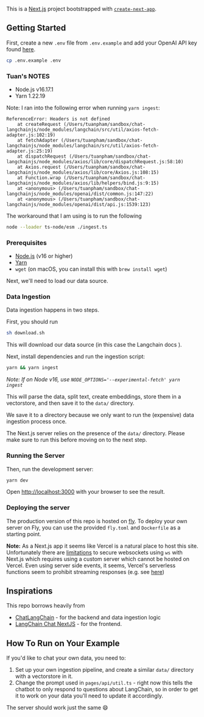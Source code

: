 This is a [Next.js](https://nextjs.org/) project bootstrapped with [`create-next-app`](https://github.com/vercel/next.js/tree/canary/packages/create-next-app).

## Getting Started

First, create a new `.env` file from `.env.example` and add your OpenAI API key found [here](https://platform.openai.com/account/api-keys).

```bash
cp .env.example .env
```

### Tuan's NOTES
- Node.js v16.17.1
- Yarn 1.22.19

Note: I ran into the following error when running `yarn ingest`:
```
ReferenceError: Headers is not defined
    at createRequest (/Users/tuanpham/sandbox/chat-langchainjs/node_modules/langchain/src/util/axios-fetch-adapter.js:102:19)
    at fetchAdapter (/Users/tuanpham/sandbox/chat-langchainjs/node_modules/langchain/src/util/axios-fetch-adapter.js:25:19)
    at dispatchRequest (/Users/tuanpham/sandbox/chat-langchainjs/node_modules/axios/lib/core/dispatchRequest.js:58:10)
    at Axios.request (/Users/tuanpham/sandbox/chat-langchainjs/node_modules/axios/lib/core/Axios.js:108:15)
    at Function.wrap (/Users/tuanpham/sandbox/chat-langchainjs/node_modules/axios/lib/helpers/bind.js:9:15)
    at <anonymous> (/Users/tuanpham/sandbox/chat-langchainjs/node_modules/openai/dist/common.js:147:22)
    at <anonymous> (/Users/tuanpham/sandbox/chat-langchainjs/node_modules/openai/dist/api.js:1539:123)
```

The workaround that I am using is to run the following

```sh
node --loader ts-node/esm ./ingest.ts
```

### Prerequisites

- [Node.js](https://nodejs.org/en/download/) (v16 or higher)
- [Yarn](https://classic.yarnpkg.com/en/docs/install/#mac-stable)
- `wget` (on macOS, you can install this with `brew install wget`)

Next, we'll need to load our data source.

### Data Ingestion

Data ingestion happens in two steps.

First, you should run

```bash
sh download.sh
```

This will download our data source (in this case the Langchain docs ).

Next, install dependencies and run the ingestion script:

```bash
yarn && yarn ingest
```

_Note: If on Node v16, use `NODE_OPTIONS='--experimental-fetch' yarn ingest`_

This will parse the data, split text, create embeddings, store them in a vectorstore, and
then save it to the `data/` directory.

We save it to a directory because we only want to run the (expensive) data ingestion process once.

The Next.js server relies on the presence of the `data/` directory. Please
make sure to run this before moving on to the next step.

### Running the Server

Then, run the development server:

```bash
yarn dev
```

Open [http://localhost:3000](http://localhost:3000) with your browser to see the result.

### Deploying the server

The production version of this repo is hosted on
[fly](https://chat-langchainjs.fly.dev/). To deploy your own server on Fly, you
can use the provided `fly.toml` and `Dockerfile` as a starting point.

**Note:** As a Next.js app it seems like Vercel is a natural place to
host this site. Unfortunately there are
[limitations](https://github.com/websockets/ws/issues/1786#issuecomment-678315435)
to secure websockets using `ws` with Next.js which requires using a custom
server which cannot be hosted on Vercel. Even using server side events, it
seems, Vercel's serverless functions seem to prohibit streaming responses
(e.g. see
[here](https://github.com/vercel/next.js/issues/9965#issuecomment-820156947))

## Inspirations

This repo borrows heavily from

- [ChatLangChain](https://github.com/hwchase17/chat-langchain) - for the backend and data ingestion logic
- [LangChain Chat NextJS](https://github.com/zahidkhawaja/langchain-chat-nextjs) - for the frontend.

## How To Run on Your Example

If you'd like to chat your own data, you need to:

1. Set up your own ingestion pipeline, and create a similar `data/` directory with a vectorstore in it.
2. Change the prompt used in `pages/api/util.ts` - right now this tells the chatbot to only respond to questions about LangChain, so in order to get it to work on your data you'll need to update it accordingly.

The server should work just the same 😄
